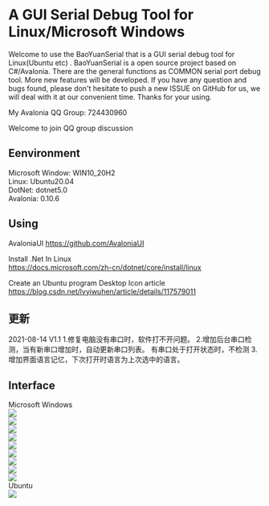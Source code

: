 A GUI Serial Debug Tool for Linux/Microsoft Windows
====
Welcome to use the BaoYuanSerial that is a GUI serial debug tool for Linux(Ubuntu etc) . BaoYuanSerial is a open source project based on C#/Avalonia. There are the general functions as COMMON serial port debug tool. More new features will be developed. If you have any question and bugs found, please don't hesitate to push a new ISSUE on GitHub for us, we will deal with it at our convenient time. Thanks for your using.
  
  
My Avalonia QQ Group: 724430960
  
Welcome to join QQ group discussion
  
Eenvironment
----
Microsoft Window: WIN10_20H2  
Linux: Ubuntu20.04  
DotNet: dotnet5.0  
Avalonia: 0.10.6  

Using
----
AvaloniaUI  https://github.com/AvaloniaUI  

Install .Net In Linux  
https://docs.microsoft.com/zh-cn/dotnet/core/install/linux  

Create an Ubuntu program Desktop Icon article  
https://blog.csdn.net/lvyiwuhen/article/details/117579011

更新
----
2021-08-14 V1.1
1.修复电脑没有串口时，软件打不开问题。
2.增加后台串口检测，当有新串口增加时，自动更新串口列表。
有串口处于打开状态时，不检测
3.增加界面语言记忆，下次打开时语言为上次选中的语言。

Interface
----
Microsoft Windows  
![](Img/MainUI_WIN10.png)    
![](Img/main_ch.png)    
![](Img/toolbox.png)    
![](Img/toolbox2.png)    
![](Img/ascii.png)    
![](Img/opt1.png)    
![](Img/opt2.png)    
![](Img/opt3.png)    
![](Img/opt4.png)    
Ubuntu  
![](Img/MainUI_Ubuntu.png)  
